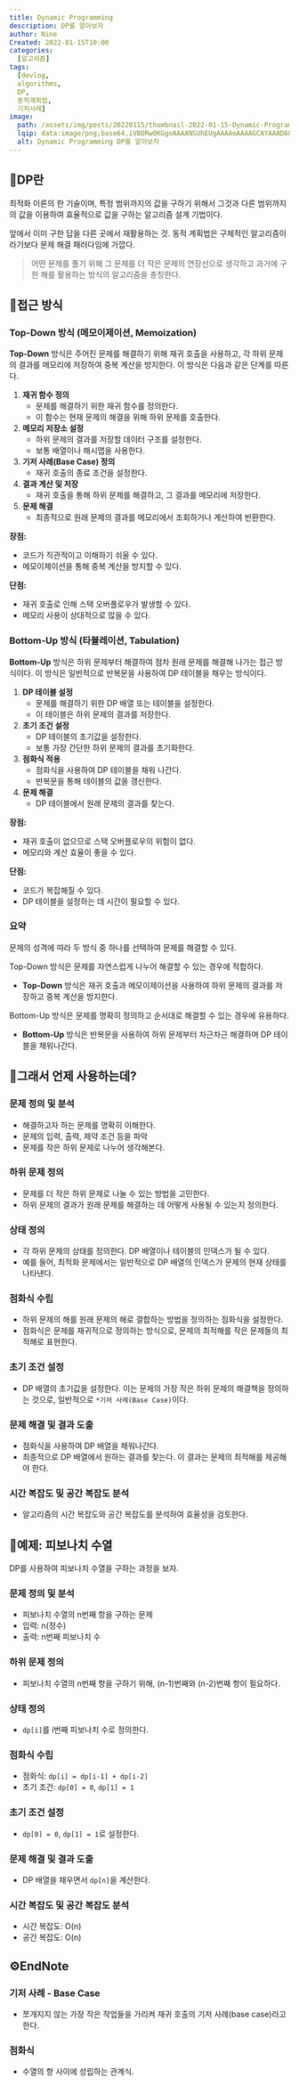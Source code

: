 ```yaml
---
title: Dynamic Programming
description: DP를 알아보자
author: Nine
Created: 2022-01-15T10:00
categories:
  [알고리즘]
tags:
  [devlog,
  algorithms,
  DP,
  동적계획법,
  기저사례]
image:
  path: /assets/img/posts/20220115/thumbnail-2022-01-15-Dynamic-Programming.png
  lqip: data:image/png;base64,iVBORw0KGgoAAAANSUhEUgAAAAoAAAAGCAYAAAD68A/GAAAAAklEQVR4AewaftIAAABfSURBVI3BvQ5AMBSA0U9TRISBeAAxev+nknSgUurn6iIxGHpO0g+jEEERSROUWUOdd6hE4S9HrktEhFsuln3CeoMmWL1h9YYiramylu1csLthOy0vzYc7Ztwx80cR6QHH7iTuR+NzEwAAAABJRU5ErkJggg==
  alt: Dynamic Programming DP를 알아보자
---
```

## 📌DP란

최적화 이론의 한 기술이며, 특정 범위까지의 값을 구하기 위해서 그것과 다른 범위까지의 값을 이용하여 효율적으로 값을 구하는 알고리즘 설계 기법이다.

앞에서 이미 구한 답을 다른 곳에서 재활용하는 것.
동적 계획법은 구체적인 알고리즘이라기보다 문제 해결 패러다임에 가깝다.

>어떤 문제를 풀기 위해 그 문제를 더 작은 문제의 연장선으로 생각하고 과거에 구한 해를 활용하는 방식의 알고리즘을 총칭한다.

## 📌접근 방식

### Top-Down 방식 (메모이제이션, Memoization)

**Top-Down** 방식은 주어진 문제를 해결하기 위해 재귀 호출을 사용하고, 각 하위 문제의 결과를 메모리에 저장하여 중복 계산을 방지한다. 이 방식은 다음과 같은 단계를 따른다.

1. **재귀 함수 정의**
    - 문제를 해결하기 위한 재귀 함수를 정의한다.
    - 이 함수는 현재 문제의 해결을 위해 하위 문제를 호출한다.
2. **메모리 저장소 설정**
    - 하위 문제의 결과를 저장할 데이터 구조를 설정한다.
    - 보통 배열이나 해시맵을 사용한다.
3. **기저 사례(Base Case) 정의**
    - 재귀 호출의 종료 조건을 설정한다.
4. **결과 계산 및 저장**
    - 재귀 호출을 통해 하위 문제를 해결하고, 그 결과를 메모리에 저장한다.
5. **문제 해결**
    - 최종적으로 원래 문제의 결과를 메모리에서 조회하거나 계산하여 반환한다.

**장점:**
- 코드가 직관적이고 이해하기 쉬울 수 있다.
- 메모이제이션을 통해 중복 계산을 방지할 수 있다.

**단점:**
- 재귀 호출로 인해 스택 오버플로우가 발생할 수 있다.
- 메모리 사용이 상대적으로 많을 수 있다.

### Bottom-Up 방식 (타뷸레이션, Tabulation)

**Bottom-Up** 방식은 하위 문제부터 해결하여 점차 원래 문제를 해결해 나가는 접근 방식이다. 이 방식은 일반적으로 반복문을 사용하여 DP 테이블을 채우는 방식이다.

1. **DP 테이블 설정**
    - 문제를 해결하기 위한 DP 배열 또는 테이블을 설정한다.
    - 이 테이블은 하위 문제의 결과를 저장한다.
2. **초기 조건 설정**  
    - DP 테이블의 초기값을 설정한다.
    - 보통 가장 간단한 하위 문제의 결과를 초기화한다.
3. **점화식 적용** 
    - 점화식을 사용하여 DP 테이블을 채워 나간다.
    - 반복문을 통해 테이블의 값을 갱신한다.
4. **문제 해결**
    - DP 테이블에서 원래 문제의 결과를 찾는다.

**장점:**
- 재귀 호출이 없으므로 스택 오버플로우의 위험이 없다.
- 메모리와 계산 효율이 좋을 수 있다.

**단점:**
- 코드가 복잡해질 수 있다.
- DP 테이블을 설정하는 데 시간이 필요할 수 있다.

### 요약

문제의 성격에 따라 두 방식 중 하나를 선택하여 문제를 해결할 수 있다.

Top-Down 방식은 문제를 자연스럽게 나누어 해결할 수 있는 경우에 적합하다.
- **Top-Down** 방식은 재귀 호출과 메모이제이션을 사용하여 하위 문제의 결과를 저장하고 중복 계산을 방지한다.

Bottom-Up 방식은 문제를 명확히 정의하고 순서대로 해결할 수 있는 경우에 유용하다.
- **Bottom-Up** 방식은 반복문을 사용하여 하위 문제부터 차근차근 해결하며 DP 테이블을 채워나간다.

## 📌그래서 언제 사용하는데?
### 문제 정의 및 분석
- 해결하고자 하는 문제를 명확히 이해한다.
- 문제의 입력, 출력, 제약 조건 등을 파악
- 문제를 작은 하위 문제로 나누어 생각해본다.

### 하위 문제 정의
- 문제를 더 작은 하위 문제로 나눌 수 있는 방법을 고민한다.
- 하위 문제의 결과가 원래 문제를 해결하는 데 어떻게 사용될 수 있는지 정의한다.

### 상태 정의
- 각 하위 문제의 상태를 정의한다. DP 배열이나 테이블의 인덱스가 될 수 있다.
- 예를 들어, 최적화 문제에서는 일반적으로 DP 배열의 인덱스가 문제의 현재 상태를 나타낸다.

### 점화식 수립
- 하위 문제의 해를 원래 문제의 해로 결합하는 방법을 정의하는 점화식을 설정한다.
- 점화식은 문제를 재귀적으로 정의하는 방식으로, 문제의 최적해를 작은 문제들의 최적해로 표현한다.

### 초기 조건 설정
- DP 배열의 초기값을 설정한다. 이는 문제의 가장 작은 하위 문제의 해결책을 정의하는 것으로, 일반적으로 `*기저 사례(Base Case)`이다.

### 문제 해결 및 결과 도출
- 점화식을 사용하여 DP 배열을 채워나간다.
- 최종적으로 DP 배열에서 원하는 결과를 찾는다. 이 결과는 문제의 최적해를 제공해야 한다.

### 시간 복잡도 및 공간 복잡도 분석
- 알고리즘의 시간 복잡도와 공간 복잡도를 분석하여 효율성을 검토한다.

## 📌예제: 피보나치 수열

DP를 사용하여 피보나치 수열을 구하는 과정을 보자.

### 문제 정의 및 분석
- 피보나치 수열의 n번째 항을 구하는 문제
- 입력: n(정수)
- 출력: n번째 피보나치 수

### 하위 문제 정의
- 피보나치 수열의 n번째 항을 구하기 위해, (n-1)번째와 (n-2)번째 항이 필요하다.

### 상태 정의
- `dp[i]`를 i번째 피보나치 수로 정의한다.

### 점화식 수립
- 점화식: `dp[i] = dp[i-1] + dp[i-2]`
- 초기 조건: `dp[0] = 0`, `dp[1] = 1`

### 초기 조건 설정
- `dp[0] = 0`, `dp[1] = 1`로 설정한다.

### 문제 해결 및 결과 도출
- DP 배열을 채우면서 `dp[n]`을 계산한다.

### 시간 복잡도 및 공간 복잡도 분석
- 시간 복잡도: O(n)
- 공간 복잡도: O(n)

## ⚙️EndNote

### 기저 사례 - Base Case
- 쪼개지지 않는 가장 작은 작업들을 가리켜 재귀 호출의 기저 사례(base case)라고 한다.

### 점화식
- 수열의 항 사이에 성립하는 관계식.
